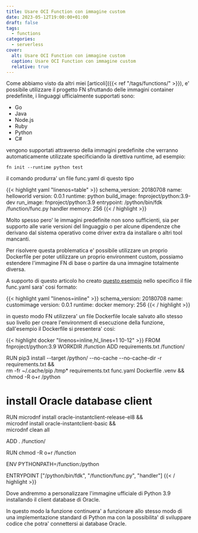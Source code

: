 ```yaml
---
title: Usare OCI Function con immagine custom
date: 2023-05-12T19:00:00+01:00
draft: false
tags:
  - functions
categories:
  - serverless
cover:
  alt: Usare OCI Function con immagine custom
  caption: Usare OCI Function con immagine custom
  relative: true
---
```


Come abbiamo visto da altri miei [articoli]({{< ref "/tags/functions/" >}}), e' possibile utilizzare il progetto FN sfruttando delle immagini container predefinite, i linguaggi ufficialmente supportati sono:

* Go
* Java
* Node.js
* Ruby
* Python
* C#

vengono supportati attraverso della immagini predefinite che verranno automaticamente utilizzate specificiando la direttiva runtime, ad esempio:

```console
fn init --runtime python test
```

il comando produrra' un file func.yaml di questo tipo

{{< highlight yaml "linenos=table" >}}
schema_version: 20180708
name: helloworld
version: 0.0.1
runtime: python
build_image: fnproject/python:3.9-dev
run_image: fnproject/python:3.9
entrypoint: /python/bin/fdk /function/func.py handler
memory: 256
{{< / highlight >}}

Molto spesso pero' le immagini predefinite non sono sufficienti, sia per supporto alle varie versioni del linguaggio o per alcune dipendenze che derivano dal sistema operativo come driver extra da installare o altri tool mancanti.

Per risolvere questa problematica e' possibile utilizzare un proprio Dockerfile per poter utilizzare un proprio environment custom, possiamo estendere l'immagine FN di base o partire da una immagine totalmente diversa.

A supporto di questo articolo ho creato [questo esempio](https://github.com/enricopesce/fn-examples/tree/main/customimage)
nello specifico il file func.yaml sara' cosi formato:

{{< highlight yaml "linenos=inline" >}}
schema_version: 20180708
name: customimage
version: 0.0.1
runtime: docker
memory: 256
{{< / highlight >}}

in questo modo FN utilizzera' un file Dockerfile locale salvato allo stesso suo livello per creare l'environment di esecuzione della funzione, dall'esempio il Dockerfile si presentera' cosi:

{{< highlight docker "linenos=inline,hl_lines=1 10-12" >}}
FROM fnproject/python:3.9
WORKDIR /function
ADD requirements.txt /function/

RUN pip3 install --target /python/ --no-cache --no-cache-dir -r requirements.txt &&\
    rm -fr ~/.cache/pip /tmp* requirements.txt func.yaml Dockerfile .venv &&\
    chmod -R o+r /python

# install Oracle database client
RUN microdnf install oracle-instantclient-release-el8 &&\
    microdnf install oracle-instantclient-basic &&\
    microdnf clean all

ADD . /function/

RUN chmod -R o+r /function

ENV PYTHONPATH=/function:/python

ENTRYPOINT ["/python/bin/fdk", "/function/func.py", "handler"]
{{< / highlight >}}

Dove andremmo a personalizzare l'immagine ufficiale di Python 3.9 installando il client database di Oracle.

In questo modo la funzione continuera' a funzionare allo stesso modo di una implementazione standard di Python ma con la possibilita' di sviluppare codice che potra' connettersi ai database Oracle.